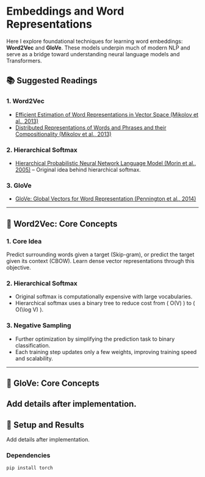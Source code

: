# Embeddings and Word Representations

Here I explore foundational techniques for learning word embeddings: **Word2Vec** and **GloVe**. These models underpin much of modern NLP and serve as a bridge toward understanding neural language models and Transformers.

## 📚 Suggested Readings

### 1. Word2Vec
- [Efficient Estimation of Word Representations in Vector Space (Mikolov et al., 2013)](https://arxiv.org/abs/1301.3781)
- [Distributed Representations of Words and Phrases and their Compositionality (Mikolov et al., 2013)](https://arxiv.org/abs/1310.4546)

### 2. Hierarchical Softmax
- [Hierarchical Probabilistic Neural Network Language Model (Morin et al., 2005)](https://proceedings.mlr.press/r5/morin05a/morin05a.pdf) – Original idea behind hierarchical softmax.

### 3. GloVe
- [GloVe: Global Vectors for Word Representation (Pennington et al., 2014)](https://nlp.stanford.edu/pubs/glove.pdf)

---

## 🧠 Word2Vec: Core Concepts

### 1. Core Idea
Predict surrounding words given a target (Skip-gram), or predict the target given its context (CBOW). Learn dense vector representations through this objective.

### 2. Hierarchical Softmax
- Original softmax is computationally expensive with large vocabularies.
- Hierarchical softmax uses a binary tree to reduce cost from \( O(V) \) to \( O(\log V) \).

### 3. Negative Sampling
- Further optimization by simplifying the prediction task to binary classification.
- Each training step updates only a few weights, improving training speed and scalability.

---

## 🧠 GloVe:  Core Concepts

Add details after implementation.
---

## 🧪 Setup and Results
Add details after implementation.

### Dependencies
```bash
pip install torch 